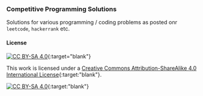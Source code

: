 ### Competitive Programming Solutions

Solutions for various programming / coding problems as posted onr
`leetcode`, `hackerrank` etc.

#### License

[![CC BY-SA 4.0][cc-by-shield]][cc-by]{:target="blank"}

This work is licensed under a
[Creative Commons Attribution-ShareAlike 4.0 International License][cc-by]{:target:"blank"}.

[![CC BY-SA 4.0][cc-by-image]][cc-by]{:target:"blank"}

[cc-by]: https://creativecommons.org/licenses/by-sa/4.0/
[cc-by-image]: https://mirrors.creativecommons.org/presskit/buttons/88x31/svg/by-sa.svg
[cc-by-shield]: https://img.shields.io/badge/License-CC%20BY--SA%204.0.0-%23008000

